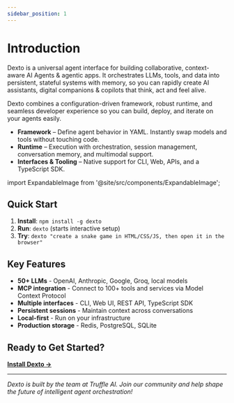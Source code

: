 ```yaml
---
sidebar_position: 1
---
```


# Introduction

Dexto is a universal agent interface for building collaborative, context-aware AI Agents & agentic apps. It orchestrates LLMs, tools, and data into persistent, stateful systems with memory, so you can rapidly create AI assistants, digital companions & copilots that think, act and feel alive.

Dexto combines a configuration-driven framework, robust runtime, and seamless developer experience so you can build, deploy, and iterate on your agents easily.

- **Framework** – Define agent behavior in YAML. Instantly swap models and tools without touching code.
- **Runtime** – Execution with orchestration, session management, conversation memory, and multimodal support.
- **Interfaces & Tooling** – Native support for CLI, Web, APIs, and a TypeScript SDK.

import ExpandableImage from '@site/src/components/ExpandableImage';

<ExpandableImage 
  src="/assets/intro_diagram.png" 
  alt="Dexto Architecture" 
  title="Dexto Architecture Overview"
/>

## Quick Start

1. **Install**: `npm install -g dexto`
2. **Run**: `dexto` (starts interactive setup)
3. **Try**: `dexto "create a snake game in HTML/CSS/JS, then open it in the browser"`

## Key Features

- **50+ LLMs** - OpenAI, Anthropic, Google, Groq, local models
- **MCP integration** - Connect to 100+ tools and services via Model Context Protocol
- **Multiple interfaces** - CLI, Web UI, REST API, TypeScript SDK
- **Persistent sessions** - Maintain context across conversations
- **Local-first** - Run on your infrastructure
- **Production storage** - Redis, PostgreSQL, SQLite

## Ready to Get Started?

**[Install Dexto →](./installation.md)**

---

*Dexto is built by the team at Truffle AI. Join our community and help shape the future of intelligent agent orchestration!* 